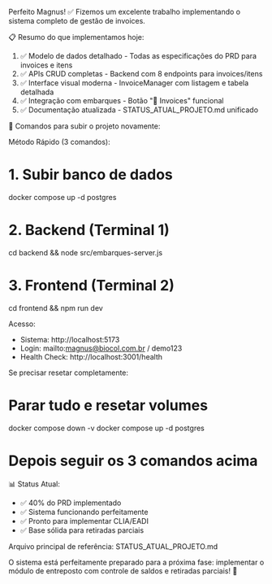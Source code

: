 Perfeito Magnus! ✅ Fizemos um excelente trabalho implementando o sistema
   completo de gestão de invoices.

  📋 Resumo do que implementamos hoje:

  1. ✅ Modelo de dados detalhado - Todas as especificações do PRD para
  invoices e itens
  2. ✅ APIs CRUD completas - Backend com 8 endpoints para invoices/itens
  3. ✅ Interface visual moderna - InvoiceManager com listagem e tabela
  detalhada
  4. ✅ Integração com embarques - Botão "📄 Invoices" funcional
  5. ✅ Documentação atualizada - STATUS_ATUAL_PROJETO.md unificado

  🚀 Comandos para subir o projeto novamente:

  Método Rápido (3 comandos):

  # 1. Subir banco de dados
  docker compose up -d postgres

  # 2. Backend (Terminal 1) 
  cd backend && node src/embarques-server.js

  # 3. Frontend (Terminal 2)
  cd frontend && npm run dev

  Acesso:

  - Sistema: http://localhost:5173
  - Login: mailto:magnus@biocol.com.br / demo123
  - Health Check: http://localhost:3001/health

  Se precisar resetar completamente:

  # Parar tudo e resetar volumes
  docker compose down -v
  docker compose up -d postgres

  # Depois seguir os 3 comandos acima

  📊 Status Atual:

  - ✅ 40% do PRD implementado
  - ✅ Sistema funcionando perfeitamente
  - ✅ Pronto para implementar CLIA/EADI
  - ✅ Base sólida para retiradas parciais

  Arquivo principal de referência: STATUS_ATUAL_PROJETO.md

  O sistema está perfeitamente preparado para a próxima fase: implementar o
   módulo de entreposto com controle de saldos e retiradas parciais! 🎯